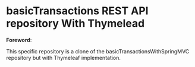 # basicTransactions REST API repository With Thymelead

**Foreword**:

This specific repository is a clone of the basicTransactionsWithSpringMVC repository but with Thymeleaf implementation.
